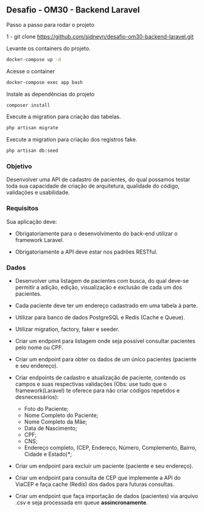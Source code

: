 ## Desafio - OM30 - Backend Laravel

Passo a passo para rodar o projeto

1 - git clone https://github.com/sidneyn/desafio-om30-backend-laravel.git

Levante os containers do projeto.
```sh
docker-compose up -d
```

Acesse o container
```sh
docker-compose exec app bash
```

Instale as dependências do projeto
```sh
composer install
```

Execute a migration para criação das tabelas.
```sh
php artisan migrate
```

Execute a migration para criação dos registros fake.
```sh
php artisan db:seed
```

### Objetivo

Desenvolver uma API de cadastro de pacientes, do qual possamos testar toda sua capacidade de criação de arquitetura, qualidade do código, validações e usabilidade.

### Requisitos

Sua aplicação deve:

- Obrigatoriamente para o desenvolvimento do back-end utilizar o framework Laravel.

- Obrigatoriamente a API deve estar nos padrões RESTful.

### Dados

- Desenvolver uma listagem de pacientes com busca, do qual deve-se permitir a adição, edição, visualização e exclusão de cada um dos pacientes.

- Cada paciente deve ter um endereço cadastrado em uma tabela à parte.

- Utilizar para banco de dados PostgreSQL e Redis (Cache e Queue).

- Utilizar migration, factory, faker e seeder.

- Criar um endpoint para listagem onde seja possível consultar pacientes pelo nome ou CPF.

- Criar um endpoint para obter os dados de um único pacientes (paciente e seu endereço).

- Criar endpoints de cadastro e atualização de paciente, contendo os campos e suas respectivas validações (Obs: use tudo que o framework(Laravel) te oferece para não criar códigos repetidos e desnecessários):

  - Foto do Paciente;
  - Nome Completo do Paciente;
  - Nome Completo da Mãe;
  - Data de Nascimento;
  - CPF;
  - CNS;
  - Endereço completo, (CEP, Endereço, Número, Complemento, Bairro, Cidade e Estado)*;

 - Criar um endpoint para excluir um paciente (paciente e seu endereço).

 - Criar um endpoint para consulta de CEP que implemente a API do ViaCEP e faça cache (Redis) dos dados para futuras consultas.

 - Criar um endpoint que faça importação de dados (pacientes) via arquivo .csv e seja processada em queue **assincronamente**.